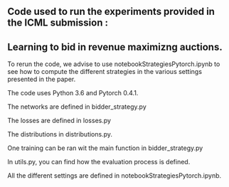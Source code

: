 ## Code used to run the experiments provided in the ICML submission :
## Learning to bid in revenue maximizng auctions.

To rerun the code, we advise to use notebookStrategiesPytorch.ipynb
to see how to compute the different strategies in the various settings
presented in the paper.

The code uses Python 3.6 and Pytorch 0.4.1.

The networks are defined in bidder_strategy.py

The losses are defined in losses.py

The distributions in distributions.py.

One training can be ran wit the main function in bidder_strategy.py

In utils.py, you can find how the evaluation process is defined.

All the different settings are defined in notebookStrategiesPytorch.ipynb.
